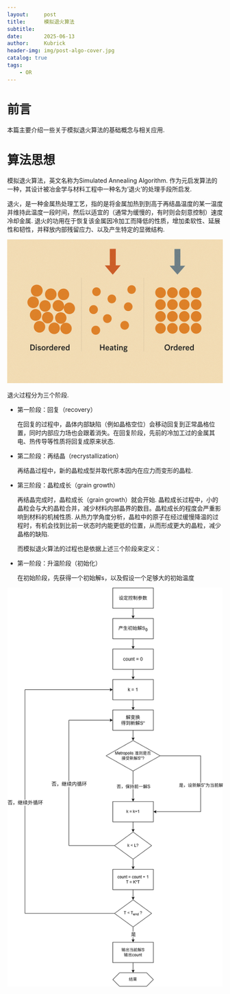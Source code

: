```yaml
---
layout:     post
title:      模拟退火算法
subtitle:   
date:       2025-06-13
author:     Kubrick
header-img: img/post-algo-cover.jpg
catalog: true
tags:
    - OR
---
```


# 前言

本篇主要介绍一些关于模拟退火算法的基础概念与相关应用.

# 算法思想

模拟退火算法，英文名称为Simulated Annealing Algorithm. 作为元启发算法的一种，其设计被冶金学与材料工程中一种名为‘退火’的处理手段所启发. 

退火，是一种金属热处理工艺，指的是将金属加热到到高于再结晶温度的某一温度并维持此温度一段时间，然后以适宜的（通常为缓慢的，有时则会刻意控制）速度冷却金属. 退火的功用在于恢复该金属因冷加工而降低的性质，增加柔软性、延展性和韧性，并释放内部残留应力、以及产生特定的显微结构.

!['退火过程物理示意图'](/img/SA_pic.png)

退火过程分为三个阶段.

* 第一阶段：回复（recovery）
  
  在回复的过程中，晶体内部缺陷（例如晶格空位）会移动回复到正常晶格位置，同时内部应力场也会跟着消失。在回复阶段，先前的冷加工过的金属其电、热传导等性质将回复成原来状态.

* 第二阶段：再结晶（recrystallization）
  
  再结晶过程中，新的晶粒成型并取代原本因内在应力而变形的晶粒.

* 第三阶段：晶粒成长（grain growth） 
  
  再结晶完成时，晶粒成长（grain growth）就会开始. 晶粒成长过程中，小的晶粒会与大的晶粒合并，减少材料内部晶界的数目。晶粒成长的程度会严重影响到材料的机械性质. 从热力学角度分析，晶粒中的原子在经过缓慢降温的过程时，有机会找到比前一状态时内能更低的位置，从而形成更大的晶粒，减少晶格的缺陷.


  而模拟退火算法的过程也是依据上述三个阶段来定义：

* 第一阶段：升温阶段（初始化）

  在初始阶段，先获得一个初始解s，以及假设一个足够大的初始温度
  
!['模拟退火算法流程图'](/img/SA_diagram.png)